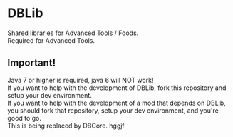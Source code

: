 DBLib
=====

Shared libraries for Advanced Tools / Foods.<br>
Required for Advanced Tools.


<h2>Important!</h2>
Java 7 or higher is required, java 6 will NOT work!<br>
If you want to help with the development of DBLib, fork this repository and setup your dev environment.<br>
If you want to help with the development of a mod that depends on DBLib, you should fork that repository, setup your dev environment, and you're good to go.<br>
This is being replaced by DBCore.
hggjf